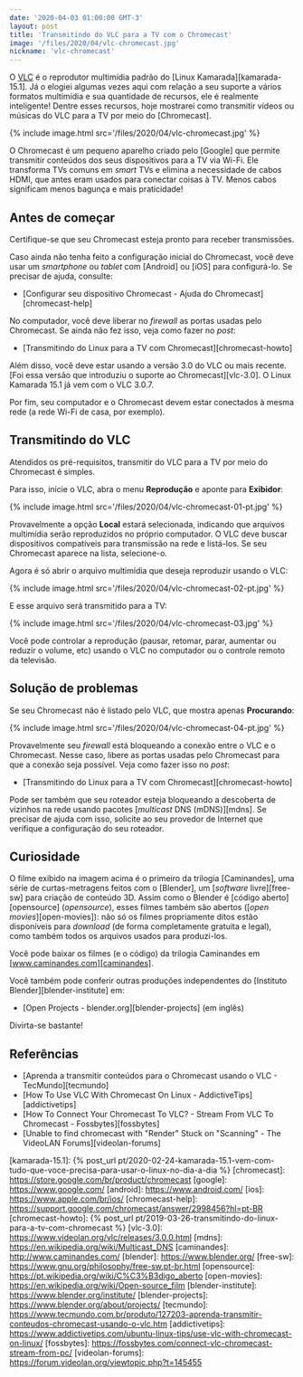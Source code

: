 ```yaml
---
date: '2020-04-03 01:00:00 GMT-3'
layout: post
title: 'Transmitindo do VLC para a TV com o Chromecast'
image: '/files/2020/04/vlc-chromecast.jpg'
nickname: 'vlc-chromecast'
---
```


O [VLC] é o reprodutor multimídia padrão do [Linux Kamarada][kamarada-15.1]. Já o elogiei algumas vezes aqui com relação a seu suporte a vários formatos multimídia e sua quantidade de recursos, ele é realmente inteligente! Dentre esses recursos, hoje mostrarei como transmitir vídeos ou músicas do VLC para a TV por meio do [Chromecast].

<!--more-->

{% include image.html src='/files/2020/04/vlc-chromecast.jpg' %}

O Chromecast é um pequeno aparelho criado pelo [Google] que permite transmitir conteúdos dos seus dispositivos para a TV via Wi-Fi. Ele transforma TVs comuns em _smart_ TVs e elimina a necessidade de cabos HDMI, que antes eram usados para conectar coisas à TV. Menos cabos significam menos bagunça e mais praticidade!

## Antes de começar

Certifique-se que seu Chromecast esteja pronto para receber transmissões.

Caso ainda não tenha feito a configuração inicial do Chromecast, você deve usar um _smartphone_ ou _tablet_ com [Android] ou [iOS] para configurá-lo. Se precisar de ajuda, consulte:

- [Configurar seu dispositivo Chromecast - Ajuda do Chromecast][chromecast-help]

No computador, você deve liberar no _firewall_ as portas usadas pelo Chromecast. Se ainda não fez isso, veja como fazer no _post_:

- [Transmitindo do Linux para a TV com Chromecast][chromecast-howto]

Além disso, você deve estar usando a versão 3.0 do VLC ou mais recente. [Foi essa versão que introduziu o suporte ao Chromecast][vlc-3.0]. O Linux Kamarada 15.1 já vem com o VLC 3.0.7.

Por fim, seu computador e o Chromecast devem estar conectados à mesma rede (a rede Wi-Fi de casa, por exemplo).

## Transmitindo do VLC

Atendidos os pré-requisitos, transmitir do VLC para a TV por meio do Chromecast é simples.

Para isso, inicie o VLC, abra o menu **Reprodução** e aponte para **Exibidor**:

{% include image.html src='/files/2020/04/vlc-chromecast-01-pt.jpg' %}

Provavelmente a opção **Local** estará selecionada, indicando que arquivos multimídia serão reproduzidos no próprio computador. O VLC deve buscar dispositivos compatíveis para transmissão na rede e listá-los. Se seu Chromecast aparece na lista, selecione-o.

Agora é só abrir o arquivo multimídia que deseja reproduzir usando o VLC:

{% include image.html src='/files/2020/04/vlc-chromecast-02-pt.jpg' %}

E esse arquivo será transmitido para a TV:

{% include image.html src='/files/2020/04/vlc-chromecast-03.jpg' %}

Você pode controlar a reprodução (pausar, retomar, parar, aumentar ou reduzir o volume, etc) usando o VLC no computador ou o controle remoto da televisão.

## Solução de problemas

Se seu Chromecast não é listado pelo VLC, que mostra apenas **Procurando**:

{% include image.html src='/files/2020/04/vlc-chromecast-04-pt.jpg' %}

Provavelmente seu _firewall_ está bloqueando a conexão entre o VLC e o Chromecast. Nesse caso, libere as portas usadas pelo Chromecast para que a conexão seja possível. Veja como fazer isso no _post_:

- [Transmitindo do Linux para a TV com Chromecast][chromecast-howto]

Pode ser também que seu roteador esteja bloqueando a descoberta de vizinhos na rede usando pacotes [_multicast_ DNS (mDNS)][mdns]. Se precisar de ajuda com isso, solicite ao seu provedor de Internet que verifique a configuração do seu roteador.

## Curiosidade

O filme exibido na imagem acima é o primeiro da trilogia [Caminandes], uma série de curtas-metragens feitos com o [Blender], um [_software_ livre][free-sw] para criação de conteúdo 3D. Assim como o Blender é [código aberto][opensource] (_opensource_), esses filmes também são abertos ([_open movies_][open-movies]): não só os filmes propriamente ditos estão disponíveis para _download_ (de forma completamente gratuita e legal), como também todos os arquivos usados para produzi-los.

Você pode baixar os filmes (e o código) da trilogia Caminandes em [www.caminandes.com][caminandes].

Você também pode conferir outras produções independentes do [Instituto Blender][blender-institute] em:

- [Open Projects - blender.org][blender-projects] (em inglês)

Divirta-se bastante!

## Referências

- [Aprenda a transmitir conteúdos para o Chromecast usando o VLC - TecMundo][tecmundo]
- [How To Use VLC With Chromecast On Linux - AddictiveTips][addictivetips]
- [How To Connect Your Chromecast To VLC? - Stream From VLC To Chromecast - Fossbytes][fossbytes]
- [Unable to find chromecast with "Render" Stuck on "Scanning" - The VideoLAN Forums][videolan-forums]

[vlc]:                  https://www.videolan.org/vlc/
[kamarada-15.1]:        {% post_url pt/2020-02-24-kamarada-15.1-vem-com-tudo-que-voce-precisa-para-usar-o-linux-no-dia-a-dia %}
[chromecast]:           https://store.google.com/br/product/chromecast
[google]:               https://www.google.com/
[android]:              https://www.android.com/
[ios]:                  https://www.apple.com/br/ios/
[chromecast-help]:      https://support.google.com/chromecast/answer/2998456?hl=pt-BR
[chromecast-howto]:     {% post_url pt/2019-03-26-transmitindo-do-linux-para-a-tv-com-chromecast %}
[vlc-3.0]:              https://www.videolan.org/vlc/releases/3.0.0.html
[mdns]:                 https://en.wikipedia.org/wiki/Multicast_DNS
[caminandes]:           http://www.caminandes.com/
[blender]:              https://www.blender.org/
[free-sw]:              https://www.gnu.org/philosophy/free-sw.pt-br.html
[opensource]:           https://pt.wikipedia.org/wiki/C%C3%B3digo_aberto
[open-movies]:          https://en.wikipedia.org/wiki/Open-source_film
[blender-institute]:    https://www.blender.org/institute/
[blender-projects]:     https://www.blender.org/about/projects/
[tecmundo]:             https://www.tecmundo.com.br/produto/127203-aprenda-transmitir-conteudos-chromecast-usando-o-vlc.htm
[addictivetips]:        https://www.addictivetips.com/ubuntu-linux-tips/use-vlc-with-chromecast-on-linux/
[fossbytes]:            https://fossbytes.com/connect-vlc-chromecast-stream-from-pc/
[videolan-forums]:      https://forum.videolan.org/viewtopic.php?t=145455
